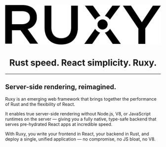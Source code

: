 <div align="center" style="margin-top: 32px;">
  <a href="https://ruxy.dev">
    <picture>
      <source media="(prefers-color-scheme: dark)" srcset="assets/logo/light/ruxy.svg">
      <img alt="Next.js logo" src="assets/logo/dark/ruxy.svg" height="128">
    </picture>
  </a>
  <h1>Rust speed. React simplicity. Ruxy.</h1>
</div>

---

## Server-side rendering, reimagined.

Ruxy is an emerging web framework that brings together the performance of Rust and the flexibility of React.

It enables true server-side rendering without Node.js, V8, or JavaScript runtimes on the server — giving you
a fully native, type-safe backend that serves pre-hydrated React apps at incredible speed.

With Ruxy, you write your frontend in React, your backend in Rust, and deploy a single,
unified application — no compromise, no JS bloat, no V8.
